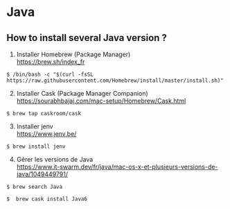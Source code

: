 Java
==

How to install several Java version ?
-

1. Installer Homebrew (Package Manager)   
https://brew.sh/index_fr
<pre><code>$ /bin/bash -c "$(curl -fsSL https://raw.githubusercontent.com/Homebrew/install/master/install.sh)"</code></pre>

2. Installer Cask (Package Manager Companion)   
https://sourabhbajaj.com/mac-setup/Homebrew/Cask.html
<pre><code>$ brew tap caskroom/cask</code></pre>

3. Installer jenv   
https://www.jenv.be/
<pre><code>$ brew install jenv</code></pre>

4. Gérer les versions de Java   
https://www.it-swarm.dev/fr/java/mac-os-x-et-plusieurs-versions-de-java/1049449791/
<pre><code>$ brew search Java</code></pre>
<pre><code>$  brew cask install Java6</code></pre>
